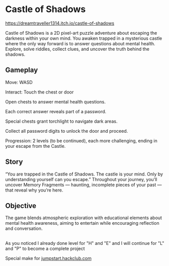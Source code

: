 # Castle of Shadows
https://dreamtraveller1314.itch.io/castle-of-shadows

Castle of Shadows is a 2D pixel-art puzzle adventure about escaping the darkness within your own mind.
You awaken trapped in a mysterious castle where the only way forward is to answer questions about mental health.
Explore, solve riddles, collect clues, and uncover the truth behind the shadows.

## Gameplay
Move: WASD

Interact: Touch the chest or door

Open chests to answer mental health questions.

Each correct answer reveals part of a password.

Special chests grant torchlight to navigate dark areas.

Collect all password digits to unlock the door and proceed.

Progression: 2 levels (to be continued), each more challenging, ending in your escape from the Castle.

## Story
“You are trapped in the Castle of Shadows. The castle is your mind.
Only by understanding yourself can you escape.”
Throughout your journey, you’ll uncover Memory Fragments — haunting, incomplete pieces of your past — that reveal why you’re here.

## Objective
The game blends atmospheric exploration with educational elements about mental health awareness, aiming to entertain while encouraging reflection and conversation.

##

As you noticed I already done level for "H" and "E" and I will continue for "L" and "P" to become a complete project

Special make for [jumpstart.hackclub.com](https://jumpstart.hackclub.com/)
